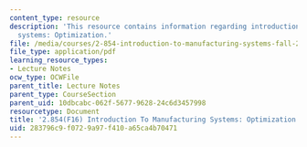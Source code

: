 ```yaml
---
content_type: resource
description: 'This resource contains information regarding introduction to manufacturing
  systems: Optimization.'
file: /media/courses/2-854-introduction-to-manufacturing-systems-fall-2016/283796c9f0729a97f410a65ca4b70471_MIT2_854F16_Optimization.pdf
file_type: application/pdf
learning_resource_types:
- Lecture Notes
ocw_type: OCWFile
parent_title: Lecture Notes
parent_type: CourseSection
parent_uid: 10dbcabc-062f-5677-9628-24c6d3457998
resourcetype: Document
title: '2.854(F16) Introduction To Manufacturing Systems: Optimization'
uid: 283796c9-f072-9a97-f410-a65ca4b70471
---
```

